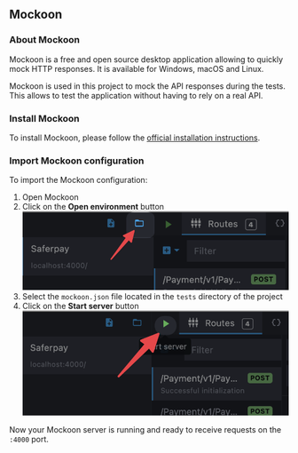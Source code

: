## Mockoon

### About Mockoon

Mockoon is a free and open source desktop application allowing to quickly mock HTTP responses. It is available for Windows, macOS and Linux.

Mockoon is used in this project to mock the API responses during the tests. This allows to test the application without having to rely on a real API.

### Install Mockoon

To install Mockoon, please follow the [official installation instructions](https://mockoon.com/#download).

### Import Mockoon configuration

To import the Mockoon configuration:

1. Open Mockoon
2. Click on the **Open environment** button  
![Open environment button](./img/open_enviroment_button.png)
3. Select the `mockoon.json` file located in the `tests` directory of the project
4. Click on the **Start server** button  
![Start server button](./img/start_server_button.png)

Now your Mockoon server is running and ready to receive requests on the `:4000` port.
